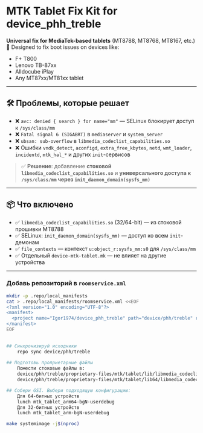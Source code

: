 # MTK Tablet Fix Kit for device_phh_treble

**Universal fix for MediaTek-based tablets** (MT8788, MT8768, MT8167, etc.)  
🔧 Designed to fix boot issues on devices like:
- F+ T800
- Lenovo TB-87xx
- Alldocube iPlay
- Any MT87xx/MT81xx tablet

---

## 🛠️ Проблемы, которые решает

- ❌ `avc: denied { search } for name="mm"` — SELinux блокирует доступ к `/sys/class/mm`
- ❌ `Fatal signal 6 (SIGABRT)` в `mediaserver` и `system_server`
- ❌ `ubsan: sub-overflow` в `libmedia_codeclist_capabilities.so`
- ❌ Ошибки `vndk_detect`, `aconfigd`, `extra_free_kbytes`, `netd`, `wmt_loader`, `incidentd`, `mtk_hal_*` и других `init`-сервисов

> ✅ **Решение**: добавление **стоковой `libmedia_codeclist_capabilities.so`** и **универсального доступа к `/sys/class/mm` через `init_daemon_domain(sysfs_mm)`**

---

## 📦 Что включено

- ✅ `libmedia_codeclist_capabilities.so` (32/64-bit) — из стоковой прошивки MT8788
- ✅ SELinux: `init_daemon_domain(sysfs_mm)` — доступ ко всем `init`-демонам
- ✅ `file_contexts` — контекст `u:object_r:sysfs_mm:s0` для `/sys/class/mm`
- ✅ Отдельный `device-mtk-tablet.mk` — не влияет на другие устройства

---

### Добавь репозиторий в `roomservice.xml`
```bash
mkdir -p .repo/local_manifests
cat > .repo/local_manifests/roomservice.xml <<EOF
<?xml version="1.0" encoding="UTF-8"?>
<manifest>
  <project name="Igor1974/device_phh_treble" path="device/phh/treble" remote="github" />
</manifest>
EOF

    
## Синхронизируй исходники    
    repo sync device/phh/treble
    
## Подготовь проприетарные файлы    
    Помести стоковые файлы в:
    device/phh/treble/proprietary-files/mtk/tablet/lib/libmedia_codeclist_capabilities.so
    device/phh/treble/proprietary-files/mtk/tablet/lib64/libmedia_codeclist_capabilities.so

## Собери GSI. Выбери подходящую конфигурацию:
    Для 64-битных устройств
    lunch mtk_tablet_arm64-bgN-userdebug
    Для 32-битных устройств
    lunch mtk_tablet_arm-bgN-userdebug

make systemimage -j$(nproc)
